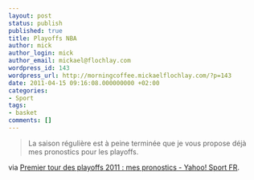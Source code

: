 ```yaml
---
layout: post
status: publish
published: true
title: Playoffs NBA
author: mick
author_login: mick
author_email: mickael@flochlay.com
wordpress_id: 143
wordpress_url: http://morningcoffee.mickaelflochlay.com/?p=143
date: 2011-04-15 09:16:08.000000000 +02:00
categories:
- Sport
tags:
- basket
comments: []
---
```

<blockquote>La saison régulière est à peine terminée que je vous propose déjà mes pronostics pour les playoffs.</blockquote>
via <a href="http://fr.sports.yahoo.com/basketball/nba/blog/article/10838/premier-tour-des-playoffs-2011mes-pronostics/">Premier tour des playoffs 2011 : mes pronostics - Yahoo! Sport FR</a>.

